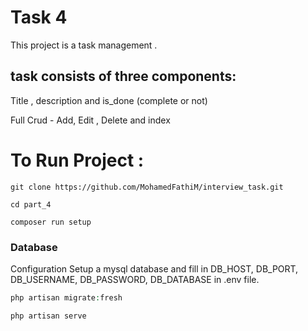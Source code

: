 # Task 4

This project is a task management .

## task consists of three components:

Title , description and is_done (complete or not)

Full Crud - Add, Edit , Delete and index

# To Run Project :

```shell
git clone https://github.com/MohamedFathiM/interview_task.git

cd part_4

composer run setup
```

### Database

Configuration
Setup a mysql database and fill in DB_HOST, DB_PORT, DB_USERNAME, DB_PASSWORD, DB_DATABASE in .env file.

```php
php artisan migrate:fresh

php artisan serve
```
